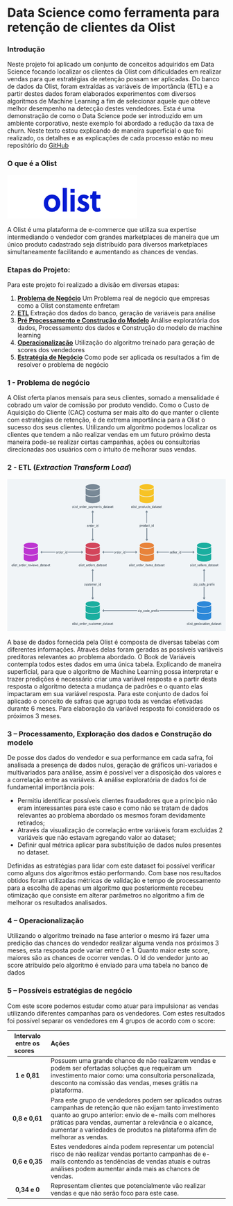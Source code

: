 # Data Science como ferramenta para retenção de clientes da Olist

### **Introdução**

Neste projeto foi aplicado um conjunto de conceitos adquiridos em Data Science focando localizar os clientes da Olist com dificuldades em realizar vendas para que estratégias de retenção possam ser aplicadas. Do banco de dados da Olist, foram extraídas as variáveis de importância (ETL) e a partir destes dados foram elaborados experimentos com diversos algoritmos de Machine Learning a fim de selecionar aquele que obteve melhor desempenho na detecção destes vendedores. 
Esta é uma demonstração de como o Data Science pode ser introduzido em um ambiente corporativo, neste exemplo foi abordado a redução da taxa de churn.
Neste texto estou explicando de maneira superficial o que foi realizado, os detalhes e as explicações de cada processo estão no meu repositório do [GitHub](https://github.com/thifujikawa/clientes_olist)

### **O que é a Olist**
<img src="img/logo_olist.png" width="300" height="100">

A Olist é uma plataforma de e-commerce que utiliza sua expertise intermediando o vendedor com grandes marketplaces de maneira que um único produto cadastrado seja distribuído para diversos marketplaces simultaneamente facilitando e aumentando as chances de vendas.

### **Etapas do Projeto:**
Para este projeto foi realizado a divisão em diversas etapas:

1. [**Problema de Negócio**](#problema_negocio) Um Problema real de negócio que empresas como a Olist constamente enfretam 
2. [**ETL**](#etl) Extração dos dados do banco, geração de variáveis para análise
3. [**Pré Processamento e Construção do Modelo**](#preproc) Análise exploratória dos dados, Processamento dos dados e Construção do modelo de machine learning
4. [**Operacionalização**](#operacional) Utilização do algoritmo treinado para geração de scores dos vendedores
5. [**Estratégia de Negócio**](#negocio) Como pode ser aplicada os resultados a fim de resolver o problema de negócio

<a name="problema_negocio"></a>

### **1 - Problema de negócio** 

A Olist oferta planos mensais para seus clientes, somado a mensalidade é cobrado um valor de comissão por produto vendido.
Como o Custo de Aquisição do Cliente (CAC) costuma ser mais alto do que manter o cliente com estratégias de retenção, é de extrema importância para a Olist o sucesso dos seus clientes. 
Utilizando um algoritmo podemos localizar os clientes que tendem a não realizar vendas em um futuro próximo desta maneira pode-se realizar certas campanhas, ações ou consultorias direcionadas aos usuários com o intuito de melhorar suas vendas.

<a name="etl"></a>

### **2 - ETL (*Extraction Transform Load*)** 
<center><img src="img/dbmap.png" width="600" height="350"> </center>

A base de dados fornecida pela Olist é composta de diversas tabelas com diferentes informações. Através delas foram geradas as possíveis variáveis preditoras relevantes ao problema abordado. O Book de Variáveis contempla todos estes dados em uma única tabela.
Explicando de maneira superficial, para que o algoritmo de Machine Learning possa interpretar e trazer predições é necessário criar uma variável resposta e a partir desta resposta o algoritmo detecta a mudança de padrões e o quanto elas impactaram em sua variável resposta.
Para este conjunto de dados foi aplicado o conceito de safras que agrupa toda as vendas efetivadas durante 6 meses. Para elaboração da variável resposta foi considerado os próximos 3 meses.

<a name="preproc"></a>

### **3 – Processamento, Exploração dos dados e Construção do modelo** 

De posse dos dados do vendedor e sua performance em cada safra, foi analisada a presença de dados nulos, geração de gráficos uni-variados e multivariados para análise, assim é possível ver a disposição dos valores e a correlação entre as variáveis.
A análise exploratória de dados foi de fundamental importância pois:  
* Permitiu identificar possíveis clientes fraudadores que a princípio não eram interessantes para este caso e como não se tratam de dados relevantes ao problema abordado os mesmos foram devidamente retirados;
* Através da visualização de correlação entre variáveis foram excluidas 2 variáveis que não estavam agregando valor ao dataset;
* Definir qual métrica aplicar para substituição de dados nulos presentes no dataset.  

Definidas as estratégias para lidar com este dataset foi possível verificar como alguns dos algoritmos estão performando. Com base nos resultados obtidos foram utilizadas métricas de validação e tempo de processamento para a escolha de apenas um algoritmo que posteriormente recebeu otimização que consiste em alterar parâmetros no algoritmo a fim de melhorar os resultados analisados. 

<a name="operacional"></a>

### **4 – Operacionalização** 

Utilizando o algoritmo treinado na fase anterior o mesmo irá fazer uma predição das chances do vendedor realizar alguma venda nos próximos 3 meses, esta resposta pode variar entre 0 e 1. Quanto maior este score, maiores são as chances de ocorrer vendas. 
O Id do vendedor junto ao score atribuído pelo algoritmo é enviado para uma tabela no banco de dados


<a name="negocio"></a>

### **5 – Possíveis estratégias de negócio** 

Com este score podemos estudar como atuar para impulsionar as vendas utilizando diferentes campanhas para os vendedores. Com estes resultados foi possível separar os vendedores em 4 grupos de acordo com o score:


| Intervalo entre os scores &nbsp; &nbsp;| Ações |
|:----------: | :------------- | 
| **1 e 0,81** | Possuem uma grande chance de não realizarem vendas e podem ser ofertadas soluções que requeiram um investimento maior como: uma consultoria personalizada, desconto na comissão das vendas, meses grátis na plataforma.|
|**0,8 e 0,61** | Para este grupo de vendedores podem ser aplicados outras campanhas de retenção que não exijam tanto investimento quanto ao grupo anterior: envio de e-mails com melhores práticas para vendas, aumentar a relevância e o alcance, aumentar a variedades de produtos na plataforma afim de melhorar as vendas.|
|**0,6 e 0,35**  | Estes vendedores ainda podem representar um potencial risco de não realizar vendas portanto campanhas de e-mails contendo as tendências de vendas atuais e outras análises podem aumentar ainda mais as chances de vendas.|
|**0,34 e 0** | Representam clientes que potencialmente vão realizar vendas e que não serão foco para este case.|

